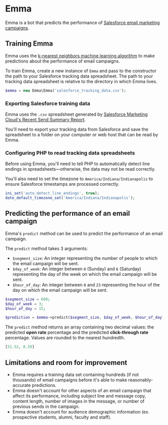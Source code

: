 # Emma

Emma is a bot that predicts the performance of [Salesforce email marketing campaigns](https://salesforce.communications.iu.edu/).

## Training Emma

Emma uses the [k-nearest neighbors machine learning algorithm](https://machinelearningmastery.com/k-nearest-neighbors-for-machine-learning/) to make predictions about the performance of email campaigns.

To train Emma, create a new instance of `Emma` and pass to the constructor the path to your Salesforce tracking data spreadsheet. The path to your tracking data spreadsheet is relative to the directory in which Emma lives.

```php
$emma = new Emma\Emma('salesforce_tracking_data.csv');
```

### Exporting Salesforce training data

Emma uses the `.csv` spreadsheet generated by [Salesforce Marketing Cloud's Recent Send Summary Report](https://help.salesforce.com/articleView?id=mc_re_recent_email_sending_summary_report.htm&type=5). 

You'll need to export your tracking data from Salesforce and save the spreadsheet to a folder on your computer or web host that can be read by Emma.

### Configuring PHP to read tracking data spreadsheets

Before using Emma, you'll need to tell PHP to automatically detect line endings in spreadsheets—otherwise, the data may not be read correctly.

You'll also need to set the timezone to `America/Indiana/Indianapolis` to ensure Salesforce timestamps are processed correctly.

```php
ini_set('auto_detect_line_endings', true);
date_default_timezone_set('America/Indiana/Indianapolis');
```

## Predicting the performance of an email campaign

Emma's `predict` method can be used to predict the performance of an email campaign.

The `predict` method takes 3 arguments:

- `$segment_size`: An integer representing the number of people to which the email campaign will be sent.
- `$day_of_week`: An integer between `0` (Sunday) and `6` (Saturday) representing the day of the week on which the email campaign will be sent.
- `$hour_of_day`: An integer between `0` and `23` representing the hour of the day on which the email campaign will be sent.

```php
$segment_size = 600;
$day_of_week = 3;
$hour_of_day = 15;

$prediction = $emma->predict($segment_size, $day_of_week, $hour_of_day);
```

The `predict` method returns an array containing two decimal values: the predicted **open rate** percentage and the predicted **click-through rate** percentage. Values are rounded to the nearest hundredth.

```php
[51.52, 8.59]
```

## Limitations and room for improvement

- Emma requires a training data set containing hundreds (if not thousands) of email campaigns before it's able to make reasonably-accurate predictions.
- Emma doesn't account for other aspects of an email campaign that affect its performance, including subject line and message copy, content length, number of images in the message, or number of previous sends in the campaign.
- Emma doesn't account for audience demographic information (ex. prospective students, alumni, faculty and staff).